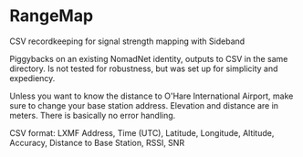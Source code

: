 # RangeMap
CSV recordkeeping for signal strength mapping with Sideband

Piggybacks on an existing NomadNet identity, outputs to CSV in the same directory. Is not tested for robustness, but was set up for simplicity and expediency. 

Unless you want to know the distance to O'Hare International Airport, make sure to change your base station address. Elevation and distance are in meters. There is basically no error handling.

CSV format:
LXMF Address, Time (UTC), Latitude, Longitude, Altitude, Accuracy, Distance to Base Station, RSSI, SNR 
